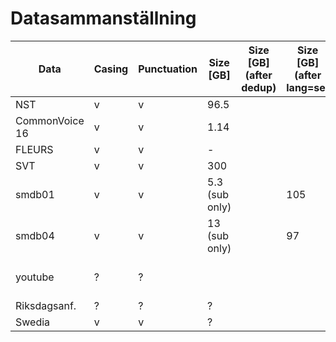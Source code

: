 # Datasammanställning

| Data           | Casing      | Punctuation    | Size [GB]      | Size [GB] (after dedup) | Size [GB] (after lang=se) |  Duration [h] | Duration [h] (after dedup) | Duration [h] (after lang=se) | format   |
| -------------- | ----------- |--------------  | -------------- | ------------------------|-------------------------- | ------------- | -------------------------- | ---------------------------- | -------- |
| NST            | v           | v              | 96.5           |                         |                           | -             |                            |                              | HF       |
| CommonVoice 16 | v           | v              | 1.14           |                         |                           | 46            |                            |                              | HF       |
| FLEURS         | v           | v              | -              |                         |                           | 12            |                            |                              | HF       |
| SVT            | v           | v              | 300            |                         |                           | 1500          |                            |                              | pipeline |
| smdb01         | v           | v              | 5.3 (sub only) |                         |         105               | 44 000        |          8475 / 2          |          752                 | pipeline |
| smdb04         | v           | v              | 13 (sub only)  |                         |          97               | 126 000       |          8475 / 2          |          672                 | pipeline |
| youtube        | ?           | ?              |                |                         |                           | 8110          |  no dedup                  | 6033 (bleu > 0.3)            | pipeline |
| Riksdagsanf.   | ?           | ?              | ?              |                         |                           | 5000          |                            |                              | pipeline |
| Swedia         | v           | v              | ?              |                         |                           | 144           |                            |                              | pipeline |
